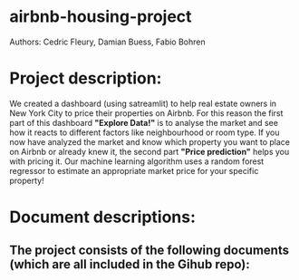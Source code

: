 # airbnb-housing-project

Authors: Cedric Fleury, Damian Buess, Fabio Bohren

# Project description: 
We created a dashboard (using satreamlit) to help real estate owners in New York City to price their properties on Airbnb.
For this reason the first part of this dashboard **"Explore Data!"** is to analyse the market and see how it reacts to different factors like neighbourhood or room type.
If you now have analyzed the market and know which property you want to place on Airbnb or already knew it, the second part **"Price prediction"** helps you with pricing it. Our machine learning algorithm uses a random forest regressor to estimate an appropriate market price for your specific property!

# Document descriptions:
The project consists of the following documents (which are all included in the Gihub repo):
-  
